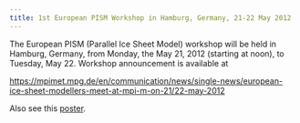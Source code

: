 ```yaml
---
title: 1st European PISM Workshop in Hamburg, Germany, 21-22 May 2012
---
```


The European PISM (Parallel Ice Sheet Model) workshop will be held in
Hamburg, Germany, from Monday, the May 21, 2012 (starting at noon), to
Tuesday, May 22. Workshop announcement is available at

<https://mpimet.mpg.de/en/communication/news/single-news/european-ice-sheet-modellers-meet-at-mpi-m-on-21/22-may-2012>

Also see this
[poster](http://www.mpimet.mpg.de/fileadmin/ozean/oph/PISM_Plakat.pdf).
